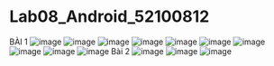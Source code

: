 # Lab08_Android_52100812
BÀI 1
![image](https://github.com/phuonglan09/Lab08_Android_52100812/assets/130330774/5a07db64-2f15-4210-be4c-7adea054e4f0)
![image](https://github.com/phuonglan09/Lab08_Android_52100812/assets/130330774/0fdf96b2-1746-43ec-9186-3fdc99999eb4)
![image](https://github.com/phuonglan09/Lab08_Android_52100812/assets/130330774/2a37a227-39d2-4b83-b525-153e191af636)
![image](https://github.com/phuonglan09/Lab08_Android_52100812/assets/130330774/af7e5b8a-2a48-4845-a338-ce8c0876dd4d)
![image](https://github.com/phuonglan09/Lab08_Android_52100812/assets/130330774/f6d59bb0-6f8e-4845-b3ee-f532ffa44221)
![image](https://github.com/phuonglan09/Lab08_Android_52100812/assets/130330774/7c3edf6f-8440-4364-ac1a-0d6c5b1bda81)
![image](https://github.com/phuonglan09/Lab08_Android_52100812/assets/130330774/93ee0b0e-ae78-49a5-8901-ab76a281f2e4)
![image](https://github.com/phuonglan09/Lab08_Android_52100812/assets/130330774/2d276819-c4b8-49b2-9182-854e5d976a4c)
![image](https://github.com/phuonglan09/Lab08_Android_52100812/assets/130330774/664b6dcf-840a-472d-a463-b7ad2adbc546)
![image](https://github.com/phuonglan09/Lab08_Android_52100812/assets/130330774/4db06831-e7a2-49b0-ab38-d4876714790a)
Bài 2
![image](https://github.com/phuonglan09/Lab08_Android_52100812/assets/130330774/e76c4226-600d-4ff1-b849-f7bc1916d3a3)
![image](https://github.com/phuonglan09/Lab08_Android_52100812/assets/130330774/160caeac-2dc8-4617-bd96-ace14f2af739)
![image](https://github.com/phuonglan09/Lab08_Android_52100812/assets/130330774/74c59df2-a8da-4e82-a217-5b24ff81e2d2)
